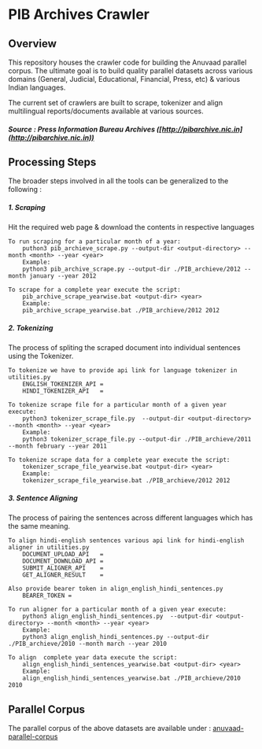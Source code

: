 # PIB Archives Crawler

## Overview
This repository houses the crawler code for building the Anuvaad parallel corpus.
The ultimate goal is to build quality parallel datasets across various domains
(General, Judicial, Educational, Financial, Press, etc) & various Indian languages.

The current set of crawlers are built to scrape, tokenizer and align
multilingual reports/documents available at various sources.

##### Source : Press Information Bureau Archives ([http://pibarchive.nic.in](http://pibarchive.nic.in))


## Processing Steps
The broader steps involved in all the tools can be generalized to the following :
##### 1. Scraping
Hit the required web page & download the contents in respective languages

	To run scraping for a particular month of a year:
		puthon3 pib_archieve_scrape.py --output-dir <output-directory> --month <month> --year <year>
		Example:
 		python3 pib_archive_scrape.py --output-dir ./PIB_archieve/2012 --month january --year 2012

	To scrape for a complete year execute the script:
		pib_archive_scrape_yearwise.bat <output-dir> <year>
		Example:
		pib_archive_scrape_yearwise.bat ./PIB_archieve/2012 2012

##### 2. Tokenizing
The process of spliting the scraped document into individual sentences using the Tokenizer.

	To tokenize we have to provide api link for language tokenizer in utilities.py
		ENGLISH_TOKENIZER_API = 
		HINDI_TOKENIZER_API   = 

	To tokenize scrape file for a particular month of a given year execute:
		python3 tokenizer_scrape_file.py  --output-dir <output-directory> --month <month> --year <year>
		Example:
		python3 tokenizer_scrape_file.py --output-dir ./PIB_archieve/2011 --month february --year 2011
  
	To tokenize scrape data for a complete year execute the script:
		tokenizer_scrape_file_yearwise.bat <output-dir> <year>
		Example:
		tokenizer_scrape_file_yearwise.bat ./PIB_archieve/2012 2012

##### 3. Sentence Aligning
The process of pairing the sentences across different languages which has the same meaning.

	To align hindi-english sentences various api link for hindi-english aligner in utilities.py
		DOCUMENT_UPLOAD_API   = 
		DOCUMENT_DOWNLOAD_API = 
		SUBMIT_ALIGNER_API    = 
		GET_ALIGNER_RESULT    = 
		
	Also provide bearer token in align_english_hindi_sentences.py
		BEARER_TOKEN =
		
	To run aligner for a particular month of a given year execute:
		python3 align_english_hindi_sentences.py  --output-dir <output-directory> --month <month> --year <year>
		Example:
		python3 align_english_hindi_sentences.py --output-dir ./PIB_archieve/2010 --month march --year 2010
		
	To align  complete year data execute the script:
		align_english_hindi_sentences_yearwise.bat <output-dir> <year>
		Example:
		align_english_hindi_sentences_yearwise.bat ./PIB_archieve/2010 2010

## Parallel Corpus
The parallel corpus of the above datasets are available under :
[anuvaad-parallel-corpus](https://github.com/project-anuvaad/anuvaad-parallel-corpus)
